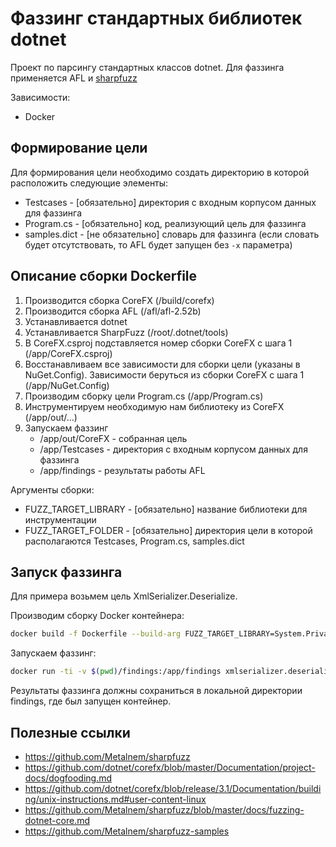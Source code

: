 # Фаззинг стандартных библиотек dotnet

Проект по парсингу стандартных классов dotnet. Для фаззинга применяется AFL и [sharpfuzz](https://github.com/Metalnem/sharpfuzz)

Зависимости:
* Docker

## Формирование цели

Для формирования цели необходимо создать директорию в которой расположить следующие элементы:
* Testcases - [обязательно] директория с входным корпусом данных для фаззинга
* Program.cs - [обязательно] код, реализующий цель для фаззинга
* samples.dict - [не обязательно] словарь для фаззинга (если словать будет отсутствовать, то AFL будет запущен без `-x` параметра)

## Описание сборки Dockerfile

1. Производится сборка CoreFX (/build/corefx)
2. Производится сборка AFL (/afl/afl-2.52b)
3. Устанавливается dotnet
4. Устанавливается SharpFuzz (/root/.dotnet/tools)
5. В CoreFX.csproj подставляется номер сборки CoreFX с шага 1 (/app/CoreFX.csproj)
6. Восстанавливаем все зависимости для сборки цели (указаны в NuGet.Config). Зависимости беруться из сборки CoreFX с шага 1 (/app/NuGet.Config)
7. Производим сборку цели Program.cs (/app/Program.cs)
8. Инструментируем необходимую нам библиотеку из CoreFX (/app/out/...)
9. Запускаем фаззинг
   * /app/out/CoreFX - собранная цель
   * /app/Testcases - директория с входным корпусом данных для фаззинга
   * /app/findings - результаты работы AFL

Аргументы сборки:
* FUZZ_TARGET_LIBRARY - [обязательно] название библиотеки для инструментации
* FUZZ_TARGET_FOLDER - [обязательно] директория цели в которой располагаются Testcases, Program.cs, samples.dict

## Запуск фаззинга

Для примера возьмем цель XmlSerializer.Deserialize.

Производим сборку Docker контейнера:
``` bash
docker build -f Dockerfile --build-arg FUZZ_TARGET_LIBRARY=System.Private.Xml.dll --build-arg FUZZ_TARGET_FOLDER=XmlSerializer.Deserialize --tag=xmlserializer.deserialize .
```

Запускаем фаззинг:
``` bash
docker run -ti -v $(pwd)/findings:/app/findings xmlserializer.deserialize
```

Результаты фаззинга должны сохраниться в локальной директории findings, где был запущен контейнер.

## Полезные ссылки 

* https://github.com/Metalnem/sharpfuzz
* https://github.com/dotnet/corefx/blob/master/Documentation/project-docs/dogfooding.md
* https://github.com/dotnet/corefx/blob/release/3.1/Documentation/building/unix-instructions.md#user-content-linux
* https://github.com/Metalnem/sharpfuzz/blob/master/docs/fuzzing-dotnet-core.md
* https://github.com/Metalnem/sharpfuzz-samples
